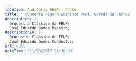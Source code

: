 ```yaml
---
location: Auditório FEUP - Porto
title: ' Concerto Figura Eminente Prof. Corrêa de Barros'
description: |-
  Orquestra Clássica da FEUP;
  José Eduardo Gomes Maestro;
descriptionEn: |-
  Orquestra Clássica da FEUP;
  José Eduardo Gomes Conductor;
url: null
dateTime: '11/23/2017 21:30 PM'
---
```



